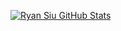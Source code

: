 [![Ryan Siu GitHub Stats](https://github-readme-stats.vercel.app/api?username=ryansiu1995&count_private=true&show_icons=true&theme=merko)](https://github.com/anuraghazra/github-readme-stats)

<!--
**RyanSiu1995/RyanSiu1995** is a ✨ _special_ ✨ repository because its `README.md` (this file) appears on your GitHub profile.

Here are some ideas to get you started:

- 🔭 I’m currently working on ...
- 🌱 I’m currently learning ...
- 👯 I’m looking to collaborate on ...
- 🤔 I’m looking for help with ...
- 💬 Ask me about ...
- 📫 How to reach me: ...
- 😄 Pronouns: ...
- ⚡ Fun fact: ...
-->

